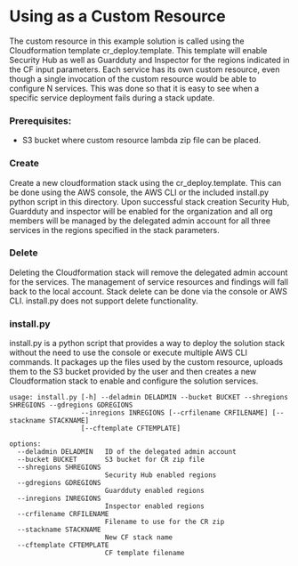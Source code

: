 # Using as a Custom Resource
The custom resource in this example solution is called using the Cloudformation template cr_deploy.template.  This template will enable Security Hub as well as Guardduty and Inspector for the regions indicated in the CF input parameters.  Each service has its own custom resource, even though a single invocation of the custom resource would be able to configure N services. This was done so that it is easy to see when a specific service deployment fails during a stack update.

### Prerequisites:
- S3 bucket where custom resource lambda zip file can be placed.

### Create
Create a new cloudformation stack using the cr_deploy.template. This can be done using the AWS console, the AWS CLI or the included install.py python script in this directory.  Upon successful stack creation Security Hub, Guardduty and inspector will be enabled for the organization and all org members will be managed by the delegated admin account for all three services in the regions specified in the stack parameters.

### Delete
Deleting the Cloudformation stack will remove the delegated admin account for the services. The management of service resources and findings will fall back to the local account.  Stack delete can be done via the console or AWS CLI.  install.py does not support delete functionality.

### install.py
install.py is a python script that provides a way to deploy the solution stack without the need to use the console or execute multiple AWS CLI commands.  It packages up the files used by the custom resource, uploads them to the S3 bucket provided by the user and then creates a new Cloudformation stack to enable and configure the solution services.
```
usage: install.py [-h] --deladmin DELADMIN --bucket BUCKET --shregions SHREGIONS --gdregions GDREGIONS
                  --inregions INREGIONS [--crfilename CRFILENAME] [--stackname STACKNAME]
                  [--cftemplate CFTEMPLATE]

options:
  --deladmin DELADMIN   ID of the delegated admin account
  --bucket BUCKET       S3 bucket for CR zip file
  --shregions SHREGIONS
                        Security Hub enabled regions
  --gdregions GDREGIONS
                        Guardduty enabled regions
  --inregions INREGIONS
                        Inspector enabled regions
  --crfilename CRFILENAME
                        Filename to use for the CR zip
  --stackname STACKNAME
                        New CF stack name
  --cftemplate CFTEMPLATE
                        CF template filename
```